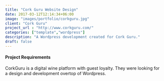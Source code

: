 ```yaml
---
title: "Cork Guru Website Design"
date: 2017-03-12T12:14:34+06:00
image: "images/portfolio/corkguru.jpg"
client: "Cork Guru"
project_url : "http://www.corkguru.com/"
categories: ["template","wordpress"]
description: "A Wordpress development created for Cork Guru."
draft: false
---
```


#### Project Requirements

CorkGuru is a digital wine platform with guest loyalty. They were looking for a design and development overtop of Wordpress.
